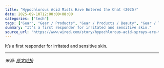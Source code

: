 ```yaml
---
title: "Hypochlorous Acid Mists Have Entered the Chat (2025)"
date: 2025-09-10T12:00:00+08:00
categories: ["tech"]
tags: ["Gear", "Gear / Products", "Gear / Products / Beauty", "Gear / Trends", "Gear / How To and Advice", "fashion & beauty", "Skincare", "Shopping", "gear", "Spray Away"]
summary: "It’s a first responder for irritated and sensitive skin."
source_url: "https://www.wired.com/story/hypochlorous-acid-sprays-are-they-worth-it/"
---
```


It’s a first responder for irritated and sensitive skin.

---

*来源: [原文链接](https://www.wired.com/story/hypochlorous-acid-sprays-are-they-worth-it/)*
